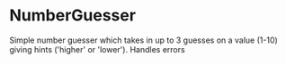 # NumberGuesser
Simple number guesser which takes in up to 3 guesses on a value (1-10) giving hints ('higher' or 'lower'). Handles errors
